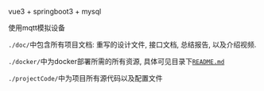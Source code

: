 vue3 + springboot3 + mysql

使用mqtt模拟设备

`./doc/`中包含所有项目文档: 重写的设计文件, 接口文档, 总结报告, 以及介绍视频.

`./docker/`中为docker部署所需的所有资源, 具体可见目录下[`README.md`](docker/README.md)

`./projectCode/`中为项目所有源代码以及配置文件


